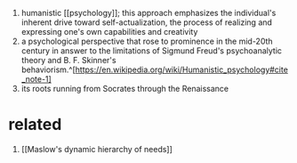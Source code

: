 1. humanistic [[psychology]]; this approach emphasizes the individual's inherent drive toward self-actualization, the process of realizing and expressing one's own capabilities and creativity
2. a psychological perspective that rose to prominence in the mid-20th century in answer to the limitations of Sigmund Freud's psychoanalytic theory and B. F. Skinner's behaviorism.^[https://en.wikipedia.org/wiki/Humanistic_psychology#cite_note-1]
3. its roots running from Socrates through the Renaissance

# related
1. [[Maslow's dynamic hierarchy of needs]]